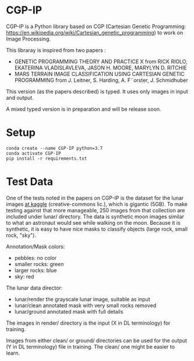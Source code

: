 # CGP-IP

CGP-IP is a Python library based on CGP (Cartesian Genetic Programming: https://en.wikipedia.org/wiki/Cartesian_genetic_programming) to work on Image Processing.

This libraray is inspired from two papers :

- GENETIC PROGRAMMING THEORY AND PRACTICE X from RICK RIOLO, EKATERINA VLADISLAVLEVA, JASON H. MOORE, MARYLYN D. RITCHIE
- MARS TERRAIN IMAGE CLASSIFICATION USING CARTESIAN GENETIC PROGRAMMING from J. Leitner, S. Harding, A. F¨orster, J. Schmidhuber

This version (as the papers described) is typed. It uses only images in input and output.

A mixed typed version is in preparation and will be release soon.


# Setup

```
conda create --name CGP-IP python=3.7
conda activate CGP-IP
pip install -r requirements.txt
```

# Test Data
One of the tests noted in the papers on CGP-IP is the dataset for the lunar images [at kaggle](https://www.kaggle.com/datasets/romainpessia/artificial-lunar-rocky-landscape-dataset) (creative-commons lic.), which is gigantic (5GB). To make testing against that more manageable, 250 images from that collection are included under lunar/ directory. The data is synthetic moon images similar to what an astronaut would see while walking on the moon. Because it is synthetic, it is easy to have nice masks to classify objects (large rock, small rock, "sky").

Annotation/Mask colors:

- pebbles: no color
- smaller rocks: green
- larger rocks: blue
- sky: red

The lunar data director:

- lunar/render  the grayscale lunar image, suitable as input
- lunar/clean   annotated mask with very small rocks removed
- lunar/ground  annotated mask with full details

The images in render/ directory is the input (X in DL terminology) for training.

Images from either clean/ or ground/ directories can be used for the output (Y in DL terminology) file in training. The clean/ one might be easier to learn.


